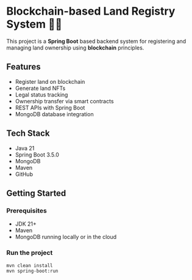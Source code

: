 # Blockchain-based Land Registry System 🏡🔗

This project is a **Spring Boot** based backend system for registering and managing land ownership using **blockchain** principles.

##  Features
- Register land on blockchain
- Generate land NFTs
- Legal status tracking
- Ownership transfer via smart contracts
- REST APIs with Spring Boot
- MongoDB database integration

## Tech Stack
- Java 21
- Spring Boot 3.5.0
- MongoDB
- Maven
- GitHub

##  Getting Started

### Prerequisites
- JDK 21+
- Maven
- MongoDB running locally or in the cloud

### Run the project
```bash
mvn clean install
mvn spring-boot:run
